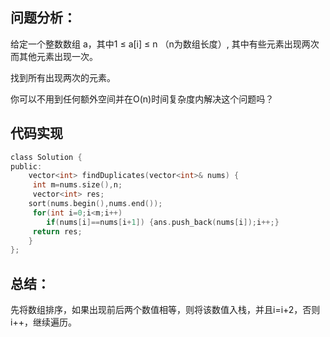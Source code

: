## 问题分析： 
给定一个整数数组 a，其中1 ≤ a[i] ≤ n （n为数组长度）, 其中有些元素出现两次而其他元素出现一次。

找到所有出现两次的元素。

你可以不用到任何额外空间并在O(n)时间复杂度内解决这个问题吗？
## 代码实现
```c
class Solution {
public:
    vector<int> findDuplicates(vector<int>& nums) {
     int m=nums.size(),n;
     vector<int> res;
    sort(nums.begin(),nums.end());
     for(int i=0;i<m;i++)
        if(nums[i]==nums[i+1]) {ans.push_back(nums[i]);i++;}
     return res;
    }
};
```
## 总结：
先将数组排序，如果出现前后两个数值相等，则将该数值入栈，并且i=i+2，否则i++，继续遍历。
      
      